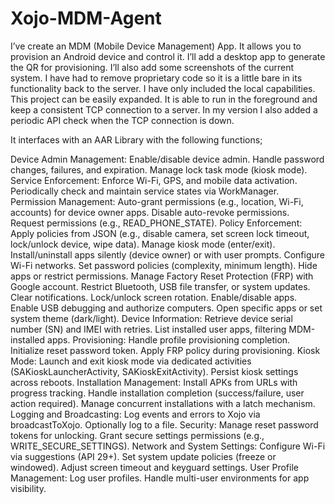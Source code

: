 # Xojo-MDM-Agent

I’ve create an MDM (Mobile Device Management) App. It allows you to provision an Android device and control it. I’ll add a desktop app to generate the QR for provisioning. I’ll also add some screenshots of the current system. I have had to remove proprietary code so it is a little bare in its functionality back to the server. I have only included the local capabilities. This project can be easily expanded. It is able to run in the foreground and keep a consistent TCP connection to a server. In my version I also added a periodic API check when the TCP connection is down.

It interfaces with an AAR Library with the following functions;

Device Admin Management:
Enable/disable device admin.
Handle password changes, failures, and expiration.
Manage lock task mode (kiosk mode).
Service Enforcement:
Enforce Wi-Fi, GPS, and mobile data activation.
Periodically check and maintain service states via WorkManager.
Permission Management:
Auto-grant permissions (e.g., location, Wi-Fi, accounts) for device owner apps.
Disable auto-revoke permissions.
Request permissions (e.g., READ_PHONE_STATE).
Policy Enforcement:
Apply policies from JSON (e.g., disable camera, set screen lock timeout, lock/unlock device, wipe data).
Manage kiosk mode (enter/exit).
Install/uninstall apps silently (device owner) or with user prompts.
Configure Wi-Fi networks.
Set password policies (complexity, minimum length).
Hide apps or restrict permissions.
Manage Factory Reset Protection (FRP) with Google account.
Restrict Bluetooth, USB file transfer, or system updates.
Clear notifications.
Lock/unlock screen rotation.
Enable/disable apps.
Enable USB debugging and authorize computers.
Open specific apps or set system theme (dark/light).
Device Information:
Retrieve device serial number (SN) and IMEI with retries.
List installed user apps, filtering MDM-installed apps.
Provisioning:
Handle profile provisioning completion.
Initialize reset password token.
Apply FRP policy during provisioning.
Kiosk Mode:
Launch and exit kiosk mode via dedicated activities (SAKioskLauncherActivity, SAKioskExitActivity).
Persist kiosk settings across reboots.
Installation Management:
Install APKs from URLs with progress tracking.
Handle installation completion (success/failure, user action required).
Manage concurrent installations with a latch mechanism.
Logging and Broadcasting:
Log events and errors to Xojo via broadcastToXojo.
Optionally log to a file.
Security:
Manage reset password tokens for unlocking.
Grant secure settings permissions (e.g., WRITE_SECURE_SETTINGS).
Network and System Settings:
Configure Wi-Fi via suggestions (API 29+).
Set system update policies (freeze or windowed).
Adjust screen timeout and keyguard settings.
User Profile Management:
Log user profiles.
Handle multi-user environments for app visibility.
